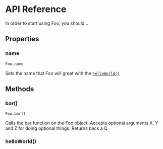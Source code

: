 # API Reference <!-- This title stays the same probably -->

<!-- Auto Table of Contents. Use doctoc: https://github.com/thlorenz/doctoc -->
<!-- START doctoc generated TOC please keep comment here to allow auto update -->

<!-- DON'T EDIT THIS SECTION, INSTEAD RE-RUN doctoc TO UPDATE -->

<!-- END doctoc generated TOC please keep comment here to allow auto update -->

In order to start using Foo, you should...<!-- Description on how to setup and initialize your thing -->

## Properties <!-- Public properties if you have any -->

### name

`Foo.name`

Sets the name that Foo will great with the [`helloWorld()`](API.md#helloWorld()) <!-- You can link to sections within this page -->

## Methods <!-- Methods too -->

### bar()

`Foo.bar()`

Calls the bar function on the Foo object. Accepts optional arguments X, Y and Z for doing optional things. Returns back a Q.

### helloWorld()
